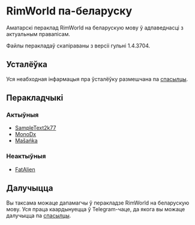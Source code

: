 # RimWorld па-беларуску

Аматарскі пераклад RimWorld на беларускую мову ў адпаведнасці з актуальным правапісам.

Файлы перакладаў скапіраваны з версіі гульні 1.4.3704.

## Усталёўка

Уся неабходная інфармацыя пра ўсталёўку размешчана па [спасылцы](https://ludeon.com/forums/index.php?topic=2933.0).

## Перакладчыкі

### Актыўныя

* [SampleText2k77](https://github.com/SampleText2k77)
* [MonoDx](https://github.com/monodevx)
* [Mašańka](https://github.com/MaryAlex)

### Неактыўныя

* [FatAlien](https://github.com/FatAliens)

## Далучыцца

Вы таксама можаце дапамагчы ў перакладзе RimWorld на беларускую мову. Уся праца каардынуецца ў Telegram-чаце, да якога вы можаце далучыцца па [спасылцы](https://t.me/+xP2-noCUk1I2NjYy).
